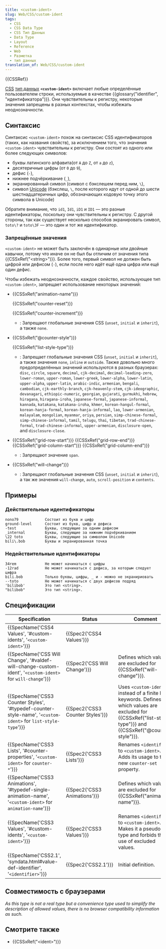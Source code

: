 ```yaml
---
title: <custom-ident>
slug: Web/CSS/custom-ident
tags:
  - CSS
  - CSS Data Type
  - CSS Тип Данных
  - Data Type
  - Layout
  - Reference
  - Web
  - Разметка
  - тип данных
translation_of: Web/CSS/custom-ident
---
```


{{CSSRef}}

[CSS](/ru/docs/Web/CSS) [тип данных](/ru/docs/Web/CSS/CSS_Types) **`<custom-ident>`** включает любые определённые пользователем строки, используемые в качестве {{glossary("identifier", "идентификатора")}}. Они чувствительны к регистру, некоторые значения запрещены в разных контекстах, чтобы избежать неоднозначности.

## Синтаксис

Синтаксис `<custom-ident>` похож на синтаксис CSS идентификаторов (таких, как названия свойств), за исключением того, что значения `<custom-ident>` чувствительны к регистру. Они состоят из одного или более следующих символов:

- буквы латинского алфавита(от `A` до `Z`, от `a` до `z`),
- десятеричные цифры (от `0` до `9`),
- дефис (`-`),
- нижнее подчёркивание (`_`),
- экранированный символ (символ с бэкслешем перед ним, `\`),
- символ [Unicode](https://ru.wikipedia.org/wiki/%D0%AE%D0%BD%D0%B8%D0%BA%D0%BE%D0%B4) (бэкслеш, `\`, после которого идут от одной до шести шестнадцатеричных цифр, обозначающих кодовую точку этого символа в Unicode)

Обратите внимание, что `id1`, `Id1`, `iD1` и `ID1` — это разные идентификаторы, поскольку они чувствительны к регистру. С другой стороны, так как существует несколько способов экранировать символ, `toto\?` и `toto\3F` — это один и тот же идентификатор.

### Запрещённые значения

`<custom-ident>` не может быть заключён в одинарные или двойные кавычки, потому что иначе он не был бы отличим от значения типа {{CSSxRef("&lt;string&gt;")}}. Более того, первый символ не должен быть цифрой или дефисом (`-`), если после него идёт ещё одна цифра или ещё один дефис.

Чтобы избежать неоднозначности, каждое свойство, использующее тип `<custom-ident>`, запрещает использование некоторых значений:

- {{CSSxRef("animation-name")}}

  {{CSSxRef("counter-reset")}}

  {{CSSxRef("counter-increment")}}

  - : Запрещают глобальные значения CSS (`unset`, `initial` и `inherit`), а также `none`.

- {{CSSxRef("@counter-style")}}

  {{CSSxRef("list-style-type")}}

  - : Запрещает глобальные значения CSS (`unset`, `initial` и `inherit`), а также значения `none`, `inline` и `outside`. Также довольно много предопределённых значений используются в разных браузерах: `disc`, `circle`, `square`, `decimal`, `cjk-decimal`, `decimal-leading-zero`, `lower-roman`, `upper-roman`, `lower-greek`, `lower-alpha`, `lower-latin`, `upper-alpha`, `upper-latin`, `arabic-indic`, `armenian`, `bengali`, `cambodian`, `cjk-earthly-branch`, `cjk-heavenly-stem`, `cjk-ideographic`, `devanagari`, `ethiopic-numeric`, `georgian`, `gujarati`, `gurmukhi`, `hebrew`, `hiragana`, `hiragana-iroha`, `japanese-formal`, `japanese-informal`, `kannada`, `katakana`, `katakana-iroha`, `khmer`, `korean-hangul-formal`, `korean-hanja-formal`, `korean-hanja-informal`, `lao`, `lower-armenian`, `malayalam`, `mongolian`, `myanmar`, `oriya`, `persian`, `simp-chinese-formal`, `simp-chinese-informal`, `tamil`, `telugu`, `thai`, `tibetan`, `trad-chinese-formal`, `trad-chinese-informal`, `upper-armenian`, `disclosure-open`, and `disclosure-close`.

- {{CSSxRef("grid-row-start")}}
  {{CSSxRef("grid-row-end")}}
  {{CSSxRef("grid-column-start")}}
  {{CSSxRef("grid-column-end")}}
  - : Запрещают значение `span`.
- {{CSSxRef("will-change")}}
  - : Запрещают глобальные значения CSS (`unset`, `initial` и `inherit`), а так же значения `will-change`, `auto`, `scroll-position` и `contents`.

## Примеры

### Действительные идентификаторы

```
nono79            Состоит из букв и цифр
ground-level      Состоит из букв, цифр и дефиса
-test             Буквы, следующие за одним дефисом
_internal         Буквы, следующие за нижним подчёркиванием
\22 toto          Буквы, следующие за символом Unicode
bili\.bob         Буквы и экранированная точка
```

### Недействительные идентификаторы

```plain example-bad
34rem             Не может начинаться с цифры
-12rad            Не может начинаться с дефиса, за которым следует цифра
bili.bob          Только буквы, цифры, _ и - можно не экранириовать
--toto            Не может начинаться с двух дефисов подряд
'bilibob'         Это тип <string>.
"bilibob"         Это тип <string>.
```

## Спецификации

| Specification                                                                                                                                                                        | Status                                       | Comment                                                                                                                                                                                  |
| ------------------------------------------------------------------------------------------------------------------------------------------------------------------------------------ | -------------------------------------------- | ---------------------------------------------------------------------------------------------------------------------------------------------------------------------------------------- |
| {{SpecName('CSS4 Values', '#custom-idents', '<code>&lt;custom-ident&gt;</code>')}}                                                                         | {{Spec2('CSS4 Values')}}             |                                                                                                                                                                                          |
| {{SpecName('CSS Will Change', '#valdef-will-change-custom-ident', '<code>&lt;custom-ident&gt;</code> for <code>will-change</code>')}}     | {{Spec2('CSS Will Change')}}         | Defines which values are excluded for {{CSSxRef("will-change")}}.                                                                                                              |
| {{SpecName('CSS3 Counter Styles', '#typedef-counter-style-name', '<code>&lt;custom-ident&gt;</code> for <code>list-style-type</code>')}} | {{Spec2('CSS3 Counter Styles')}} | Uses `<custom-ident>` instead of a finite list of keywords. Defines which values are excluded for {{CSSxRef("list-style-type")}} and {{CSSxRef("@counter-style")}}. |
| {{SpecName('CSS3 Lists', '#counter-properties', '<code>&lt;custom-ident&gt;</code> for <code>counter-*</code>')}}                             | {{Spec2('CSS3 Lists')}}             | Renames `<identifier>` to `<custom-ident>`. Adds its usage to the new `counter-set` property.                                                                                            |
| {{SpecName('CSS3 Animations', '#typedef-single-animation-name', '<code>&lt;custom-ident&gt;</code> for <code>animation-name</code>')}} | {{Spec2('CSS3 Animations')}}         | Defines which values are excluded for {{CSSxRef("animation-name")}}.                                                                                                          |
| {{SpecName('CSS3 Values', '#custom-idents', '<code>&lt;custom-ident&gt;</code>')}}                                                                         | {{Spec2('CSS3 Values')}}             | Renames `<identifier>` to `<custom-ident>`. Makes it a pseudo-type and forbids the use of excluded values.                                                                               |
| {{SpecName('CSS2.1', 'syndata.html#value-def-identifier', '<code>&lt;identifier&gt;</code>')}}                                                         | {{Spec2('CSS2.1')}}                     | Initial definition.                                                                                                                                                                      |

## Совместимость с браузерами

_As this type is not a real type but a convenience type used to simplify the description of allowed values, there is no browser compatibility information as such._

## Смотрите также

- {{CSSxRef("&lt;ident&gt;")}}

